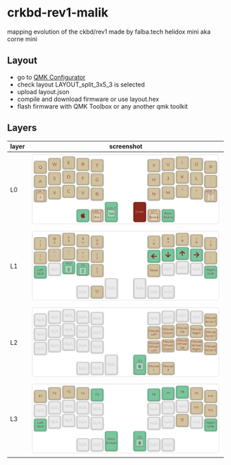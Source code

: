 # crkbd-rev1-malik
mapping evolution of the ckbd/rev1 made by falba.tech helidox mini aka corne mini

## Layout

- go to [QMK Configurator](https://config.qmk.fm/#/crkbd/rev1/LAYOUT_split_3x5_3)
- check layout LAYOUT_split_3x5_3 is selected 
- upload layout.json
- compile and download firmware or use layout.hex
- flash firmware with QMK Toolbox or any another qmk toolkit

## Layers

|layer|screenshot|
|-|-|
|L0|![L0](./scrots/l0.png)|
|L1|![L1](./scrots/l1.png)|
|L2|![L2](./scrots/l2.png)|
|L3|![L3](./scrots/l3.png)|
